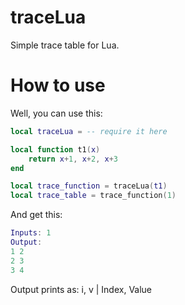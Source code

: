 # traceLua
Simple trace table for Lua.


# How to use
Well, you can use this:
```lua
local traceLua = -- require it here

local function t1(x)
    return x+1, x+2, x+3
end

local trace_function = traceLua(t1)
local trace_table = trace_function(1)
```

And get this:
```lua
Inputs: 1
Output:
1 2
2 3
3 4
```

Output prints as:
i, v | Index, Value

